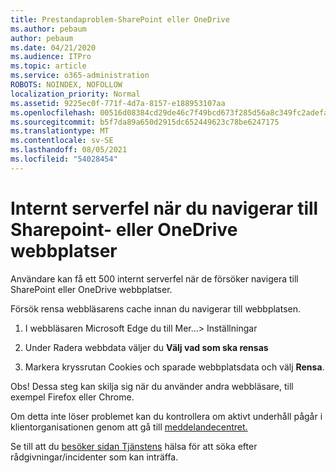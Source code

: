 ```yaml
---
title: Prestandaproblem-SharePoint eller OneDrive
ms.author: pebaum
author: pebaum
ms.date: 04/21/2020
ms.audience: ITPro
ms.topic: article
ms.service: o365-administration
ROBOTS: NOINDEX, NOFOLLOW
localization_priority: Normal
ms.assetid: 9225ec0f-771f-4d7a-8157-e188953107aa
ms.openlocfilehash: 00516d08384cd29de46c7f49bcd673f285d56a8c349fc2adefa5ea2173abd7b6
ms.sourcegitcommit: b5f7da89a650d2915dc652449623c78be6247175
ms.translationtype: MT
ms.contentlocale: sv-SE
ms.lasthandoff: 08/05/2021
ms.locfileid: "54028454"
---
```

# <a name="internal-server-error-when-navigating-to-sharepoint-or-onedrive-sites"></a>Internt serverfel när du navigerar till Sharepoint- eller OneDrive webbplatser

Användare kan få ett 500 internt serverfel när de försöker navigera till SharePoint eller OneDrive webbplatser. 

Försök rensa webbläsarens cache innan du navigerar till webbplatsen.


1. I webbläsaren Microsoft Edge du till Mer...> Inställningar

2. Under Radera webbdata väljer du **Välj vad som ska rensas**

3. Markera kryssrutan Cookies och sparade webbplatsdata och välj **Rensa**.

Obs! Dessa steg kan skilja sig när du använder andra webbläsare, till exempel Firefox eller Chrome.

Om detta inte löser problemet kan du kontrollera om aktivt underhåll pågår i klientorganisationen genom att gå till [meddelandecentret.](https://portal.office.com/adminportal/home#/MessageCenter)

Se till att du [besöker sidan Tjänstens](https://portal.office.com/adminportal/home#/servicehealth) hälsa för att söka efter rådgivningar/incidenter som kan inträffa.

